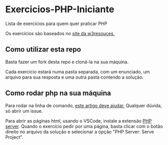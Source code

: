 # Exercicios-PHP-Iniciante
Lista de exercícios para quem quer praticar PHP

Os exercícios são baseados no [site da w3resouces.](https://www.w3resource.com/php-exercises/php-basic-exercises.php)

## Como utilizar esta repo

Basta fazer um fork desta repo e cloná-la na sua máquina.

Cada exercício estará numa pasta separada, com um enunciado, um arquivo para sua resposta e uma outra pasta contendo a solução.

## Como rodar php na sua máquina

Para rodar na linha de comando, [este artigo deve ajudar.](https://pt.stackoverflow.com/questions/361581/como-usar-o-php-na-linha-de-comando) Qualquer dúvida, só abrir um issue.

Para abrir as páginas html, usando o VSCode, instale a extensão [PHP server](https://marketplace.visualstudio.com/items?itemName=brapifra.phpserver). Quando o exercício pedir por uma página, basta clicar com o botão direito no arquivo da solução e selecionar a opção "PHP Server: Serve Project".
